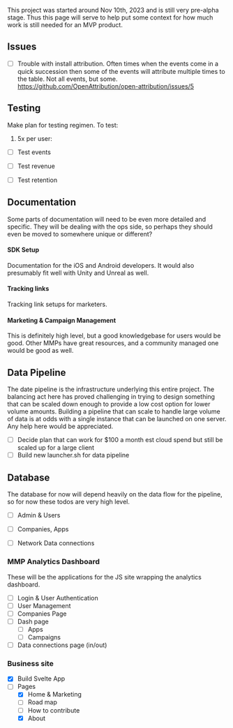 This project was started around Nov 10th, 2023 and is still very pre-alpha stage. Thus this page will serve to help put some context for how much work is still needed for an MVP product.


## Issues
- [ ] Trouble with install attribution. Often times when the events come in a quick succession then some of the events will attribute multiple times to the table. Not all events, but some. https://github.com/OpenAttribution/open-attribution/issues/5

## Testing
Make plan for testing regimen. To test:

1. 5x per user: 
- [ ] Test events
- [ ] Test revenue
- [ ] Test retention


## Documentation
Some parts of documentation will need to be even more detailed and specific. They will be dealing with the ops side, so perhaps they should even be moved to somewhere unique or different?

#### SDK Setup
Documentation for the iOS and Android developers. It would also presumably fit well with Unity and Unreal as well.

#### Tracking links
Tracking link setups for marketers.

#### Marketing & Campaign Management
This is definitely high level, but a good knowledgebase for users would be good. Other MMPs have great resources, and a community managed one would be good as well.

## Data Pipeline
The date pipeline is the infrastructure underlying this entire project. The balancing act here has proved challenging in trying to design something that can be scaled down enough to provide a low cost option for lower volume amounts. Building a pipeline that can scale to handle large volume of data is at odds with a single instance that can be launched on one server. Any help here would be appreciated.
- [ ] Decide plan that can work for $100 a month est cloud spend but still be scaled up for a large client
- [ ] Build new launcher.sh for data pipeline

## Database
The database for now will depend heavily on the data flow for the pipeline, so for now these todos are very high level.
- [ ] Admin & Users
- [ ] Companies, Apps
- [ ] Network Data connections


### MMP Analytics Dashboard
These will be the applications for the JS site wrapping the analytics dashboard.
- [ ] Login & User Authentication
- [ ] User Management
- [ ] Companies Page
- [ ] Dash page
	- [ ] Apps
	- [ ] Campaigns
- [ ] Data connections page (in/out)

### Business site
- [x] Build Svelte App
- [ ] Pages
	- [x] Home & Marketing
	- [ ] Road map
	- [ ] How to contribute
	- [x] About
